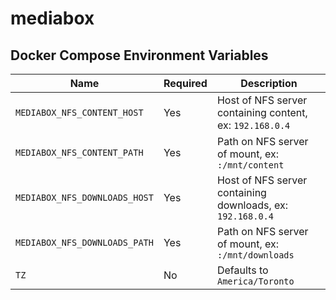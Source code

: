# mediabox

## Docker Compose Environment Variables

| Name | Required | Description
|---|---|---
| `MEDIABOX_NFS_CONTENT_HOST`   | Yes | Host of NFS server containing content, ex: `192.168.0.4`
| `MEDIABOX_NFS_CONTENT_PATH`   | Yes | Path on NFS server of mount, ex: `:/mnt/content`
| `MEDIABOX_NFS_DOWNLOADS_HOST` | Yes | Host of NFS server containing downloads, ex: `192.168.0.4`
| `MEDIABOX_NFS_DOWNLOADS_PATH` | Yes | Path on NFS server of mount, ex: `:/mnt/downloads`
| `TZ`                          | No | Defaults to `America/Toronto`